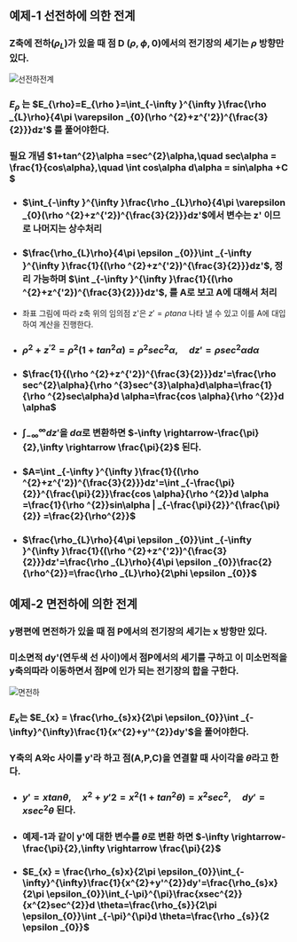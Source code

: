
## 예제-1 선전하에 의한 전계

### Z축에 전하($\rho_{L}$)가 있을 때 점 D ($\rho , \phi ,0$)에서의 전기장의 세기는 $\rho$ 방향만 있다.  
![선전하전계](https://github.com/DooHub/Electromagnetic_Math/assets/99073912/0057c34b-0d30-48a0-8bc9-0ed18fdd4b0e)
### $E_{\rho}$ 는 $E_{\rho}=E_{\rho }=\int_{-\infty }^{\infty }\frac{\rho _{L}\rho}{4\pi \varepsilon _{0}(\rho ^{2}+z^{'2})^{\frac{3}{2}}}dz'$ 를 풀어야한다.


### 필요 개념 $1+tan^{2}\alpha =sec^{2}\alpha,\quad sec\alpha = \frac{1}{cos\alpha},\quad \int cos\alpha d\alpha = sin\alpha +C $

 + ### $\int_{-\infty }^{\infty }\frac{\rho _{L}\rho}{4\pi \varepsilon _{0}(\rho ^{2}+z^{'2})^{\frac{3}{2}}}dz'$에서 변수는 z' 이므로 나머지는 상수처리
 + ### $\frac{\rho_{L}\rho}{4\pi \epsilon _{0}}\int _{-\infty }^{\infty }\frac{1}{(\rho ^{2}+z^{'2})^{\frac{3}{2}}}dz'$, 정리 가능하며 $\int _{-\infty }^{\infty }\frac{1}{(\rho ^{2}+z^{'2})^{\frac{3}{2}}}dz'$, 를 A로 보고 A에 대해서 처리
 + 좌표 그림에 따라 z축 위의 임의점 z'은 $z'=\rho tan\alpha$ 나타 낼 수 있고 이를 A에 대입 하여 계산을 진행한다.
 + ### $\rho ^{2}+z^{'2}=\rho ^{2}(1+tan^{2}\alpha)=\rho ^{2}sec^{2}\alpha, \quad dz'=\rho sec^{2}\alpha d\alpha$
 + ### $\frac{1}{(\rho ^{2}+z^{'2})^{\frac{3}{2}}}dz'=\frac{\rho sec^{2}\alpha}{\rho ^{3}sec^{3}\alpha}d\alpha=\frac{1}{\rho ^{2}sec\alpha}d \alpha=\frac{cos \alpha}{\rho ^{2}}d \alpha$
 + ### $\int_{-\infty }^{\infty }dz'$을 $d\alpha$로 변환하면 $-\infty \rightarrow-\frac{\pi}{2},\infty \rightarrow \frac{\pi}{2}$ 된다.
 + ### $A=\int _{-\infty }^{\infty }\frac{1}{(\rho ^{2}+z^{'2})^{\frac{3}{2}}}dz'=\int _{-\frac{\pi}{2}}^{\frac{\pi}{2}}\frac{cos \alpha}{\rho ^{2}}d \alpha =\frac{1}{\rho ^{2}}sin\alpha | _{-\frac{\pi}{2}}^{\frac{\pi}{2}} =\frac{2}{\rho^{2}}$
 + ### $\frac{\rho_{L}\rho}{4\pi \epsilon _{0}}\int _{-\infty }^{\infty }\frac{1}{(\rho ^{2}+z^{'2})^{\frac{3}{2}}}dz'=\frac{\rho _{L}\rho}{4\pi \epsilon _{0}}\frac{2}{\rho^{2}}=\frac{\rho _{L}\rho}{2\phi \epsilon _{0}}$



## 예제-2 면전하에 의한 전계

### y평편에 면전하가 있을 때 점 P에서의 전기장의 세기는 x 방항만 있다. 
### 미소면적 dy'(연두색 선 사이)에서 점P에서의 세기를 구하고 이 미소먼적을 y축의따라 이동하면서 점P에 인가 되는 전기장의 합을 구한다. 
![면전하](https://github.com/DooHub/Electromagnetic_Math/assets/99073912/17794d05-c639-4d8b-bd7d-3ba169302469)

### $E_{x}$는 $E_{x} = \frac{\rho_{s}x}{2\pi \epsilon_{0}}\int _{-\infty}^{\infty}\frac{1}{x^{2}+y'^{2}}dy'$을 풀어야한다.
### Y축의 A와c 사이를 y'라 하고 점(A,P,C)을 연결할 때 사이각을 $\theta$라고 한다. 

+ ### $y'=xtan\theta, \quad x^{2}+y'{2}=x^{2}(1+tan^{2}\theta)=x^{2}sec^{2},\quad dy'=xsec^{2}\theta$ 된다.
+ ### 예제-1과 같이 y'에 대한 변수를 $\theta$로 변환 하면 $-\infty \rightarrow-\frac{\pi}{2},\infty \rightarrow \frac{\pi}{2}$
+ ### $E_{x} = \frac{\rho_{s}x}{2\pi \epsilon_{0}}\int_{-\infty}^{\infty}\frac{1}{x^{2}+y'^{2}}dy'=\frac{\rho_{s}x}{2\pi \epsilon_{0}}\int_{-\pi}^{\pi}\frac{xsec^{2}}{x^{2}sec^{2}}d \theta=\frac{\rho_{s}}{2\pi \epsilon_{0}}\int _{-\pi}^{\pi}d \theta=\frac{\rho _{s}}{2 \epsilon _{0}}$
